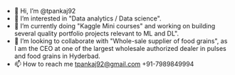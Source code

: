 - 👋 Hi, I’m @tpankaj92
- 👀 I’m interested in "Data analytics / Data science". 
- 🌱 I’m currently doing "Kaggle Mini courses" and working on building several quality portfolio projects relevant to ML and DL".
- 💞️ I’m looking to collaborate with "Whole-sale supplier of food grains", as I am the CEO at one of the largest wholesale authorized dealer in pulses and food grains in Hyderbad.
- 📫 How to reach me tpankaj92@gmail.com   +91-7989849994

<!---
tpankaj92/tpankaj92 is a ✨ special ✨ repository because its `README.md` (this file) appears on your GitHub profile.
You can click the Preview link to take a look at your changes.
--->
